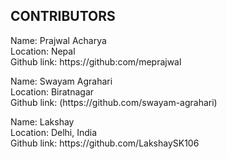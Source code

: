 <h2 align="left">CONTRIBUTORS</h2>

<p>Name: Prajwal Acharya <br>
Location: Nepal <br>
Github link:  https://github:com/meprajwal</p>


<p>Name: Swayam Agrahari <br>
Location: Biratnagar <br>
Github link: (https://github.com/swayam-agrahari)</p>


<p>Name: Lakshay <br>
Location: Delhi, India <br>
Github link:  https://github.com/LakshaySK106</p>
